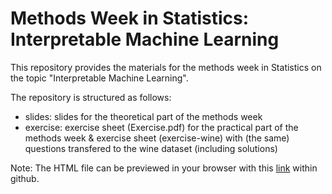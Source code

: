# Methods Week in Statistics: Interpretable Machine Learning

This repository provides the materials for the methods week in Statistics on the topic "Interpretable Machine Learning".

The repository is structured as follows:
* slides: slides for the theoretical part of the methods week 
* exercise: exercise sheet (Exercise.pdf) for the practical part of the methods week & exercise sheet (exercise-wine) with (the same) questions transfered to the wine dataset (including solutions)

Note: The HTML file can be previewed in your browser with this [link](https://htmlpreview.github.io/?https://github.com/bips-hb/methods_week/blob/master/exercises/exercise-wines.html) within github.
